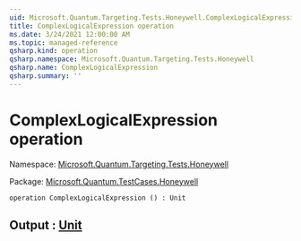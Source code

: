 ```yaml
---
uid: Microsoft.Quantum.Targeting.Tests.Honeywell.ComplexLogicalExpression
title: ComplexLogicalExpression operation
ms.date: 3/24/2021 12:00:00 AM
ms.topic: managed-reference
qsharp.kind: operation
qsharp.namespace: Microsoft.Quantum.Targeting.Tests.Honeywell
qsharp.name: ComplexLogicalExpression
qsharp.summary: ''
---
```


# ComplexLogicalExpression operation

Namespace: [Microsoft.Quantum.Targeting.Tests.Honeywell](xref:Microsoft.Quantum.Targeting.Tests.Honeywell)

Package: [Microsoft.Quantum.TestCases.Honeywell](https://nuget.org/packages/Microsoft.Quantum.TestCases.Honeywell)




```qsharp
operation ComplexLogicalExpression () : Unit
```


## Output : [Unit](xref:microsoft.quantum.lang-ref.unit)

